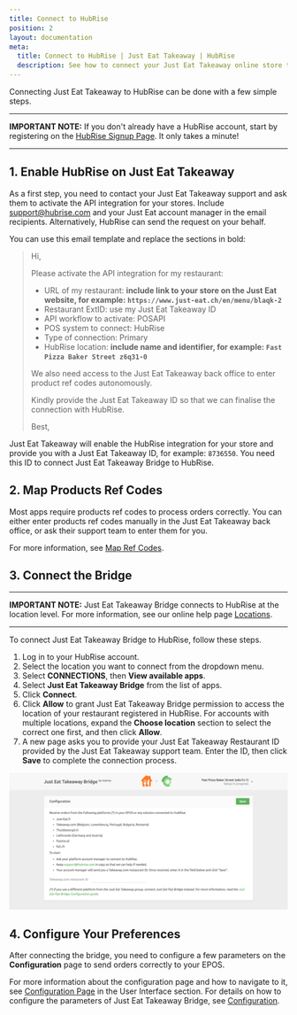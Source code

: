 ```yaml
---
title: Connect to HubRise
position: 2
layout: documentation
meta:
  title: Connect to HubRise | Just Eat Takeaway | HubRise
  description: See how to connect your Just Eat Takeaway online store to HubRise. Connection is simple. Send the link of your Just Eat Takeaway page to HubRise and follow a few steps to connect.
---
```


Connecting Just Eat Takeaway to HubRise can be done with a few simple steps.

---

**IMPORTANT NOTE:** If you don't already have a HubRise account, start by registering on the [HubRise Signup Page](https://manager.hubrise.com/signup). It only takes a minute!

---

## 1. Enable HubRise on Just Eat Takeaway

As a first step, you need to contact your Just Eat Takeaway support and ask them to activate the API integration for your stores. Include [support@hubrise.com](mailto:support@hubrise.com) and your Just Eat account manager in the email recipients. Alternatively, HubRise can send the request on your behalf.

You can use this email template and replace the sections in bold:

> Hi,
>
> Please activate the API integration for my restaurant:
>
> - URL of my restaurant: **include link to your store on the Just Eat website, for example: `https://www.just-eat.ch/en/menu/blaqk-2`**
> - Restaurant ExtID: use my Just Eat Takeaway ID
> - API workflow to activate: POSAPI
> - POS system to connect: HubRise
> - Type of connection: Primary
> - HubRise location: **include name and identifier, for example: `Fast Pizza Baker Street z6q31-0`**
>
> We also need access to the Just Eat Takeaway back office to enter product ref codes autonomously.
>
> Kindly provide the Just Eat Takeaway ID so that we can finalise the connection with HubRise.
>
> Best,

Just Eat Takeaway will enable the HubRise integration for your store and provide you with a Just Eat Takeaway ID, for example: `8736550`. You need this ID to connect Just Eat Takeaway Bridge to HubRise.

## 2. Map Products Ref Codes

Most apps require products ref codes to process orders correctly. You can either enter products ref codes manually in the Just Eat Takeaway back office, or ask their support team to enter them for you.

For more information, see [Map Ref Codes](/apps/just-eat-takeaway/map-ref-codes).

## 3. Connect the Bridge

---

**IMPORTANT NOTE:** Just Eat Takeaway Bridge connects to HubRise at the location level. For more information, see our online help page [Locations](/docs/locations/).

---

To connect Just Eat Takeaway Bridge to HubRise, follow these steps.

1. Log in to your HubRise account.
1. Select the location you want to connect from the dropdown menu.
1. Select **CONNECTIONS**, then **View available apps**.
1. Select **Just Eat Takeaway Bridge** from the list of apps.
1. Click **Connect**.
1. Click **Allow** to grant Just Eat Takeaway Bridge permission to access the location of your restaurant registered in HubRise. For accounts with multiple locations, expand the **Choose location** section to select the correct one first, and then click **Allow**.
1. A new page asks you to provide your Just Eat Takeaway Restaurant ID provided by the Just Eat Takeaway support team. Enter the ID, then click **Save** to complete the connection process.

![Just Eat Takeaway Restaurant ID](../images/001-en-jet-restaurant-id.png)

## 4. Configure Your Preferences

After connecting the bridge, you need to configure a few parameters on the **Configuration** page to send orders correctly to your EPOS.

For more information about the configuration page and how to navigate to it, see [Configuration Page](/apps/just-eat-takeaway/user-interface/#configuration-page) in the User Interface section. For details on how to configure the parameters of Just Eat Takeaway Bridge, see [Configuration](/apps/just-eat-takeaway/configuration).
